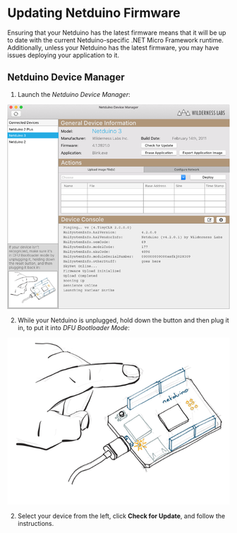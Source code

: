 # Updating Netduino Firmware

Ensuring that your Netduino has the latest firmware means that it will be up to date with the current Netduino-specific .NET Micro Framework runtime. Additionally, unless your Netduino has the latest firmware, you may have issues deploying your application to it.

## Netduino Device Manager

1. Launch the _Netduino Device Manager_:

![](Updating_Firmware/Netduino_Device_Manager-File_Upload_View.png)

2. While your Netduino is unplugged, hold down the button and then plug it in, to put it into _DFU Bootloader Mode_:

![](Updating_Firmware/EnteringBootMode.gif)

2. Select your device from the left, click **Check for Update**, and follow the instructions.